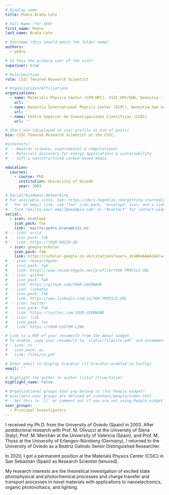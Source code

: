 ```yaml
---
# Display name
title: Pedro Braña Coto

# Full Name (for SEO)
first_name: Pedro
last_name: Braña Coto

# Username (this should match the folder name)
authors:
  - pedro

# Is this the primary user of the site?
superuser: true

# Role/position
role: CSIC Tenured Research Scientist

# Organizations/Affiliations
organizations:
  - name: Materials Physics Center (CFM-MPC), CSIC-UPV/EHU, Donostia - San Sebastián
    url: ''
  - name: Donostia International Physics Center (DIPC), Donostia-San Sebastián
    url: ''
  - name: Centro Superior de Investigaciones Científicas (CSIC)
    url: ''

# Short bio (displayed in user profile at end of posts)
bio: CSIC Tenured Research Scientist at the CSIC.

#interests:
#  - Neutron science, experimental & computational
#  - Materials discovery for energy applications & sustainability
#  - Soft & nanostructured carbon-based media

education:
  courses:
    - course: PhD
      institution: University of Oviedo
      year: 2003

# Social/Academic Networking
# For available icons, see: https://docs.hugoblox.com/getting-started/page-builder/#icons
#   For an email link, use "fas" icon pack, "envelope" icon, and a link in the
#   form "mailto:your-email@example.com" or "#contact" for contact widget.
social:
  - icon: envelope
    icon_pack: fas
    link: 'mailto:pedro.brana@csic.es'
#  - icon: orcid
#    icon_pack: fab
#    link: https://YOUR-ORCID-ID
  - icon: google-scholar
    icon_pack: fab
    link: https://scholar.google.co.uk/citations?user=_zEa6R4AAAAJ&hl=en
#  - icon: researchgate
#    icon_pack: fab
#    link: https://www.researchgate.net/profile/YOUR-PROFILE-URL
#  - icon: github
#    icon_pack: fab
#    link: https://github.com/YOUR-USERNAME
#  - icon: linkedin
#    icon_pack: fab
#    link: https://www.linkedin.com/in/YOR-PROFILE-URL
#  - icon: twitter
#    icon_pack: fab
#    link: https://twitter.com/YOUR-USERNAME
#  - icon: link
#    icon_pack: fas
#    link: https://YOUR-CUSTOM-LINK

# Link to a PDF of your resume/CV from the About widget.
# To enable, copy your resume/CV to `static/files/cv.pdf` and uncomment the lines below.
# - icon: cv
#   icon_pack: ai
#   link: files/cv.pdf

# Enter email to display Gravatar (if Gravatar enabled in Config)
email: ''

# Highlight the author in author lists? (true/false)
highlight_name: false

# Organizational groups that you belong to (for People widget)
# Available user_groups are defined at /content/people/index.html
#   Set this to `[]` or comment out if you are not using People widget.
user_groups:
  - Principal Investigators
---
```


I received my Ph.D. from the University of Oviedo (Spain) in 2003.
After postdoctoral research with Prof. M. Olivucci at the University of Siena (Italy), Prof. M. Merchán at the University of Valencia (Spain), and Prof. M. Thoss at the University of Erlangen-Nürnberg (Germany), I returned to the University of Oviedo as a Beatriz Galindo Senior Distinguished Researcher.

In 2020, I got a permanent position at the Materials Physics Center (CSIC) in San Sebastián (Spain) as Research Scientist (tenured).

My research interests are the theoretical investigation of excited state photophysical and photochemical processes and charge transfer and transport processes in novel materials with applications to nanoelectronics, organic photovoltaics, and lighting.
